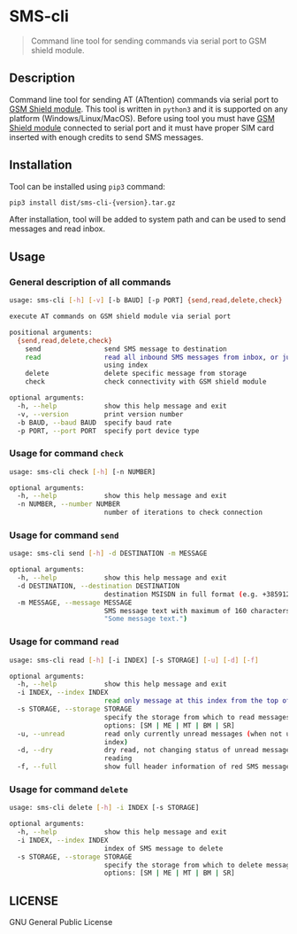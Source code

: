 # SMS-cli
> Command line tool for sending commands via serial port to GSM shield module.

## Description
Command line tool for sending AT (ATtention) commands via serial port to 
[GSM Shield module](https://www.arduino.cc/en/Guide/ArduinoGSMShield). This tool is written in `python3` and it is 
supported on any platform (Windows/Linux/MacOS). Before using tool you must have 
[GSM Shield module](https://www.arduino.cc/en/Guide/ArduinoGSMShield) connected to serial port and it must have 
proper SIM card inserted with enough credits to send SMS messages.

## Installation
Tool can be installed using `pip3` command:

```sh
pip3 install dist/sms-cli-{version}.tar.gz
```

After installation, tool will be added to system path and can be used to send messages and read inbox.

## Usage
### General description of all commands
```sh
usage: sms-cli [-h] [-v] [-b BAUD] [-p PORT] {send,read,delete,check} ...

execute AT commands on GSM shield module via serial port

positional arguments:
  {send,read,delete,check}
    send                send SMS message to destination
    read                read all inbound SMS messages from inbox, or just one
                        using index
    delete              delete specific message from storage
    check               check connectivity with GSM shield module

optional arguments:
  -h, --help            show this help message and exit
  -v, --version         print version number
  -b BAUD, --baud BAUD  specify baud rate
  -p PORT, --port PORT  specify port device type
```

### Usage for command `check`
```sh
usage: sms-cli check [-h] [-n NUMBER]

optional arguments:
  -h, --help            show this help message and exit
  -n NUMBER, --number NUMBER
                        number of iterations to check connection
```

### Usage for command `send`
```sh
usage: sms-cli send [-h] -d DESTINATION -m MESSAGE

optional arguments:
  -h, --help            show this help message and exit
  -d DESTINATION, --destination DESTINATION
                        destination MSISDN in full format (e.g. +38591234567)
  -m MESSAGE, --message MESSAGE
                        SMS message text with maximum of 160 characters (e.g.
                        "Some message text.")
```

### Usage for command `read`
```sh
usage: sms-cli read [-h] [-i INDEX] [-s STORAGE] [-u] [-d] [-f]

optional arguments:
  -h, --help            show this help message and exit
  -i INDEX, --index INDEX
                        read only message at this index from the top of inbox
  -s STORAGE, --storage STORAGE
                        specify the storage from which to read messages,
                        options: [SM | ME | MT | BM | SR]
  -u, --unread          read only currently unread messages (when not using
                        index)
  -d, --dry             dry read, not changing status of unread messages while
                        reading
  -f, --full            show full header information of red SMS messages
```

### Usage for command `delete`
```sh
usage: sms-cli delete [-h] -i INDEX [-s STORAGE]

optional arguments:
  -h, --help            show this help message and exit
  -i INDEX, --index INDEX
                        index of SMS message to delete
  -s STORAGE, --storage STORAGE
                        specify the storage from which to delete message,
                        options: [SM | ME | MT | BM | SR]
```

LICENSE
---
GNU General Public License